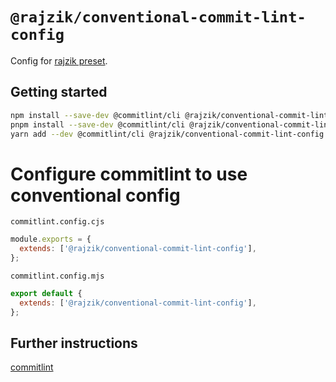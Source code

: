 # `@rajzik/conventional-commit-lint-config`

Config for [rajzik preset](../conventional-changelog).

## Getting started

```sh
npm install --save-dev @commitlint/cli @rajzik/conventional-commit-lint-config
pnpm install --save-dev @commitlint/cli @rajzik/conventional-commit-lint-config
yarn add --dev @commitlint/cli @rajzik/conventional-commit-lint-config
```

# Configure commitlint to use conventional config

`commitlint.config.cjs`

```js
module.exports = {
  extends: ['@rajzik/conventional-commit-lint-config'],
};
```

`commitlint.config.mjs`

```js
export default {
  extends: ['@rajzik/conventional-commit-lint-config'],
};
```

## Further instructions

[commitlint](https://github.com/conventional-changelog/commitlint)
